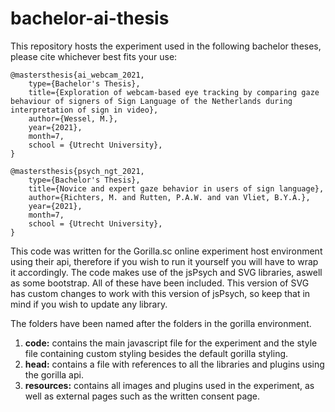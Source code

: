 # bachelor-ai-thesis
This repository hosts the experiment used in the following bachelor theses, please cite whichever best fits your use:
````
@mastersthesis{ai_webcam_2021, 
    type={Bachelor's Thesis},
    title={Exploration of webcam-based eye tracking by comparing gaze behaviour of signers of Sign Language of the Netherlands during interpretation of sign in video}, 
    author={Wessel, M.}, 
    year={2021},
    month=7,
    school = {Utrecht University},
}

@mastersthesis{psych_ngt_2021, 
    type={Bachelor's Thesis},
    title={Novice and expert gaze behavior in users of sign language}, 
    author={Richters, M. and Rutten, P.A.W. and van Vliet, B.Y.A.}, 
    year={2021},
    month=7,
    school = {Utrecht University},
}
````

This code was written for the Gorilla.sc online experiment host environment using their api, therefore if you wish to run it yourself you will have to wrap it accordingly.
The code makes use of the jsPsych and SVG libraries, aswell as some bootstrap. All of these have been included. This version of SVG has custom changes to work with this version of jsPsych, so keep that in mind if you wish to update any library.

The folders have been named after the folders in the gorilla environment.

1. **code:** contains the main javascript file for the experiment and the style file containing custom styling besides the default gorilla styling.
2. **head:** contains a file with references to all the libraries and plugins using the gorilla api.
3. **resources:** contains all images and plugins used in the experiment, as well as external pages such as the written consent page.
